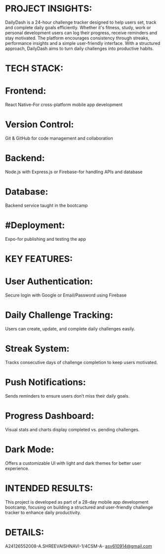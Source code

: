 # PROJECT INSIGHTS: 
DailyDash is a 24-hour challenge tracker designed to help users set, track and complete daily goals efficiently. Whether it's fitness, study, work or personal development users can log their progress, receive reminders and stay motivated. The platform encourages consistency through streaks, performance insights and a simple user-friendly interface. With a structured approach, DailyDash aims to turn daily challenges into productive habits.  
# TECH STACK: 
# Frontend: 
React Native-For cross-platform mobile app development
#  Version Control:
Git & GitHub for code management and collaboration
#  Backend: 
Node.js with Express.js or Firebase-for handling APIs and database
#  Database: 
Backend service taught in the bootcamp
# #Deployment:
Expo-for publishing and testing the app
# KEY FEATURES: 
#  User Authentication: 
Secure login with Google or Email/Password using Firebase 
# Daily Challenge Tracking: 
Users can create, update, and complete daily challenges easily.
# Streak System: 
Tracks consecutive days of challenge completion to keep users motivated.
# Push Notifications: 
Sends reminders to ensure users don’t miss their daily goals.
# Progress Dashboard:
Visual stats and charts display completed vs. pending challenges.
#  Dark Mode: 
Offers a customizable UI with light and dark themes for better user experience.
# INTENDED RESULTS: 
This project is developed as part of a 28-day mobile app development bootcamp, focusing on building a structured
and user-friendly challenge tracker to enhance daily productivity.
# DETAILS:
A24126552008-A.SHREEVAISHNAVI-1/4CSM-A- asv610914@gmail.com
